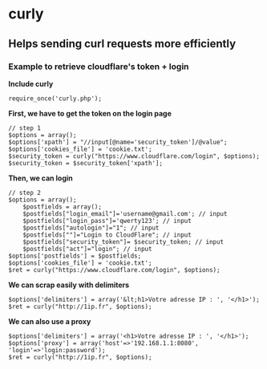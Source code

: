 # curly
## Helps sending curl requests more efficiently
### Example to retrieve cloudflare's token + login

**Include curly**

    require_once('curly.php');

**First, we have to get the token on the login page**

    // step 1
    $options = array();
    $options['xpath'] = "//input[@name='security_token']/@value";
    $options['cookies_file'] = 'cookie.txt';
    $security_token = curly("https://www.cloudflare.com/login", $options);
    $security_token = $security_token['xpath'];

**Then, we can login**

    // step 2
    $options = array();
		$postfields = array();
		$postfields["login_email"]='username@gmail.com'; // input 
		$postfields["login_pass"]='qwerty123'; // input 
		$postfields["autologin"]="1"; // input 
		$postfields[""]="Login to CloudFlare"; // input 
		$postfields["security_token"]= $security_token; // input 
		$postfields["act"]="login"; // input 
	$options['postfields'] = $postfields;
	$options['cookies_file'] = 'cookie.txt';
	$ret = curly("https://www.cloudflare.com/login", $options);

**We can scrap easily with delimiters**

	$options['delimiters'] = array('&lt;h1>Votre adresse IP : ', '</h1>');
	$ret = curly("http://1ip.fr", $options);


**We can also use a proxy**

	$options['delimiters'] = array('<h1>Votre adresse IP : ', '</h1>');
	$options['proxy'] = array('host'=>'192.168.1.1:8080', 'login'=>'login:password');
	$ret = curly("http://1ip.fr", $options);